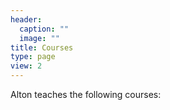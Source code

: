 ```yaml
---
header:
  caption: ""
  image: ""
title: Courses
type: page
view: 2
---
```


Alton teaches the following courses:
